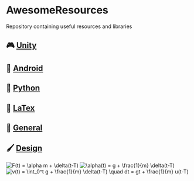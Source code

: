# AwesomeResources
Repository containing useful resources and libraries

## 🎮 [Unity](https://github.com/VictorHerbert/AwesomeResources/tree/master/Unity)
## 🤖 [Android](https://github.com/VictorHerbert/AwesomeResources/tree/master/Android)
## 🐍 [Python](https://github.com/VictorHerbert/AwesomeResources/tree/master/Python)
## 📝 [LaTex](https://github.com/VictorHerbert/AwesomeResources/tree/master/Latex)
## 📁 [General](https://github.com/VictorHerbert/AwesomeResources/tree/master/General)
## 🖌 [Design](https://github.com/VictorHerbert/AwesomeResources/tree/master/Design)

<img src="https://latex.codecogs.com/gif.latex?F(t)&space;=&space;g&space;m&space;&plus;&space;\delta(t-T)" title="F(t) = \alpha m + \delta(t-T)" />


<img src="https://latex.codecogs.com/gif.latex?\alpha(t)&space;=&space;g&space;&plus;&space;\frac{1}{m}&space;\delta(t-T)" title="\alpha(t) = g + \frac{1}{m} \delta(t-T)" />


<img src="https://latex.codecogs.com/gif.latex?v(t)&space;=&space;\int_0^t&space;g&space;&plus;&space;\frac{1}{m}&space;\delta(t-T)&space;\quad&space;dt&space;=&space;gt&space;&plus;&space;\frac{1}{m}&space;u(t-T)" title="v(t) = \int_0^t g + \frac{1}{m} \delta(t-T) \quad dt = gt + \frac{1}{m} u(t-T)" />